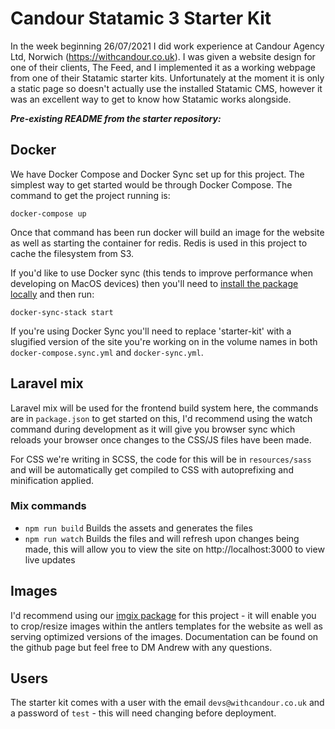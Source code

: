 # Candour Statamic 3 Starter Kit

In the week beginning 26/07/2021 I did work experience at Candour Agency Ltd, Norwich (<https://withcandour.co.uk>).
I was given a website design for one of their clients, The Feed, and I implemented it as a working webpage from
one of their Statamic starter kits. Unfortunately at the moment it is only a static page so doesn't actually use
the installed Statamic CMS, however it was an excellent way to get to know how Statamic works alongside.

***Pre-existing README from the starter repository:***

## Docker
We have Docker Compose and Docker Sync set up for this project. The simplest way to get started would be through Docker Compose. The command to get the project running is:
```
docker-compose up
```
Once that command has been run docker will build an image for the website as well as starting the container for redis. Redis is used in this project to cache the filesystem from S3.

If you'd like to use Docker sync (this tends to improve performance when developing on MacOS devices) then you'll need to [install the package locally](http://docker-sync.io/) and then run:
```
docker-sync-stack start
```

If you're using Docker Sync you'll need to replace 'starter-kit' with a slugified version of the site you're working on in the volume names in both `docker-compose.sync.yml` and `docker-sync.yml`.

## Laravel mix
Laravel mix will be used for the frontend build system here, the commands are in `package.json` to get started on this, I'd recommend using the watch command during development as it will give you browser sync which reloads your browser once changes to the CSS/JS files have been made.

For CSS we're writing in SCSS, the code for this will be in `resources/sass` and will be automatically get compiled to CSS with autoprefixing and minification applied.

### Mix commands
- `npm run build` Builds the assets and generates the files
- `npm run watch` Builds the files and will refresh upon changes being made, this will allow you to view the site on http://localhost:3000 to view live updates

## Images
I'd recommend using our [imgix package](https://github.com/withcandour/statamic-imgix) for this project - it will enable you to crop/resize images within the antlers templates for the website as well as serving optimized versions of the images. Documentation can be found on the github page but feel free to DM Andrew with any questions.

## Users
The starter kit comes with a user with the email `devs@withcandour.co.uk` and a password of `test` - this will need changing before deployment.
